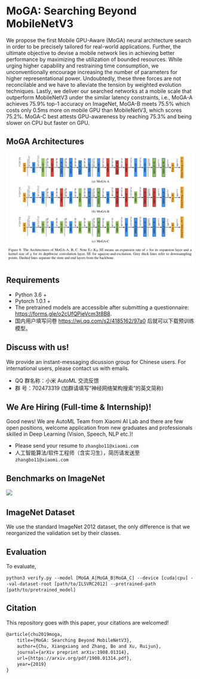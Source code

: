 # MoGA: Searching Beyond MobileNetV3

We propose the first Mobile GPU-Aware (MoGA) neural architecture search in order to be precisely tailored for real-world applications. Further, the ultimate objective to devise a mobile network lies in achieving better performance by maximizing the utilization of bounded resources. While urging higher capability and restraining time consumption, we unconventionally encourage increasing the number of parameters for higher representational power. Undoubtedly, these three forces are not reconcilable and we have to alleviate the tension by weighted evolution techniques. Lastly, we deliver our searched networks at a mobile scale that outperform MobileNetV3 under the similar latency constraints, i.e., MoGA-A achieves 75.9% top-1 accuracy on ImageNet, MoGA-B meets 75.5% which costs only 0.5ms more on mobile GPU than MobileNetV3, which scores 75.2%. MoGA-C best attests GPU-awareness by reaching 75.3% and being slower on CPU but faster on GPU.

## MoGA Architectures
![](images/moga_arch.png)

## Requirements
* Python 3.6 +
* Pytorch 1.0.1 +
* The pretrained models are accessible after submitting a questionnaire: https://forms.gle/o2cUfQPieVcm3t8B8.
* 国内用户填写问卷 https://wj.qq.com/s2/4185162/97a0 后就可以下载预训练模型。

## Discuss with us!

We provide an instant-messaging dicussion group for Chinese users. For international users, please contact us with emails.

* QQ 群名称：小米 AutoML 交流反馈
* 群   号：702473319 (加群请填写“神经网络架构搜索”的英文简称)

## We Are Hiring (Full-time & Internship)!

Good news! We are AutoML Team from Xiaomi AI Lab and there are few open positions, welcome application from new graduates and professionals skilled in Deep Learning (Vision, Speech, NLP etc.)!

* Please send your resume to `zhangbo11@xiaomi.com`
* 人工智能算法/软件工程师（含实习生），简历请发送至 `zhangbo11@xiaomi.com`

## Benchmarks on ImageNet

![](images/specs.png)


## ImageNet Dataset

We use the standard ImageNet 2012 dataset, the only difference is that we reorganized the validation set by their classes. 

## Evaluation

To evaluate,

    python3 verify.py --model [MoGA_A|MoGA_B|MoGA_C] --device [cuda|cpu] --val-dataset-root [path/to/ILSVRC2012] --pretrained-path [path/to/pretrained_model]


## Citation

This repository goes with this paper, your citations are welcomed!

    @article{chu2019moga,
        title={MoGA: Searching Beyond MobileNetV3},
        author={Chu, Xiangxiang and Zhang, Bo and Xu, Ruijun},
        journal={arXiv preprint arXiv:1908.01314},
        url={https://arxiv.org/pdf/1908.01314.pdf},
        year={2019}
    }
